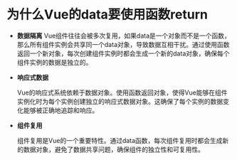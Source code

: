 # 为什么Vue的data要使用函数return

- **数据隔离**
Vue组件往往会被多次复用，如果data是一个对象而不是一个函数，那么所有组件实例会共享同一个data对象，导致数据互相干扰。通过使用函数返回一个新对象，每次创建组件实例时都会生成一个新的data对象，确保每个组件实例的数据是独立的。

- **响应式数据**

  Vue的响应式系统依赖于数据对象。使用函数返回对象，使得Vue能够在组件实例化时为每个实例创建独立的响应式数据对象。这确保了每个实例的数据变化能够被正确地追踪和响应。

- **组件复用**

  组件复用是Vue的一个重要特性。通过data函数，每次组件复用时都会生成新的数据对象，避免了数据共享问题，确保组件的独立性和可复用性。

